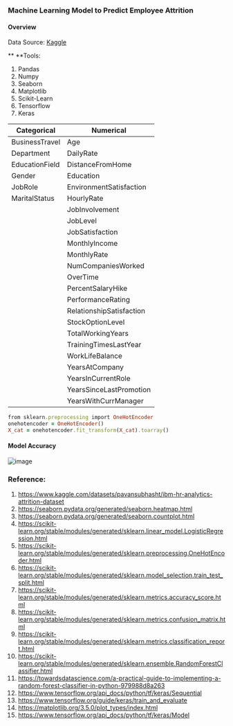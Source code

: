 ### Machine Learning Model to Predict Employee Attrition

#### Overview
Data Source: [Kaggle](https://www.kaggle.com/datasets/pavansubhasht/ibm-hr-analytics-attrition-dataset)

** **Tools:
1. Pandas
2. Numpy
3. Seaborn
4. Matplotlib
5. Scikit-Learn
6. Tensorflow
7. Keras

|   Categorical   |         Numerical        |
|-----------------|--------------------------|
| BusinessTravel  | Age                      |
| Department      | DailyRate                |
| EducationField  | DistanceFromHome         |
| Gender          | Education                |
| JobRole         | EnvironmentSatisfaction  |
| MaritalStatus   | HourlyRate               |
|                 | JobInvolvement           |
|                 | JobLevel                 |
|                 | JobSatisfaction          |
|                 | MonthlyIncome            |
|                 | MonthlyRate              |
|                 | NumCompaniesWorked       |
|                 | OverTime                 |
|                 | PercentSalaryHike        |
|                 | PerformanceRating        |
|                 | RelationshipSatisfaction |
|                 | StockOptionLevel         |
|                 | TotalWorkingYears        |
|                 | TrainingTimesLastYear    |
|                 | WorkLifeBalance          |
|                 | YearsAtCompany           |
|                 | YearsInCurrentRole       |
|                 | YearsSinceLastPromotion  |
|                 | YearsWithCurrManager     |

``` ruby
from sklearn.preprocessing import OneHotEncoder
onehotencoder = OneHotEncoder()
X_cat = onehotencoder.fit_transform(X_cat).toarray()
```

#### Model Accuracy

![image](https://user-images.githubusercontent.com/37673834/169185958-bc168712-12f0-46a0-bc03-00b51799d58f.png)

### Reference:
1. https://www.kaggle.com/datasets/pavansubhasht/ibm-hr-analytics-attrition-dataset
2. https://seaborn.pydata.org/generated/seaborn.heatmap.html
3. https://seaborn.pydata.org/generated/seaborn.countplot.html
4. https://scikit-learn.org/stable/modules/generated/sklearn.linear_model.LogisticRegression.html
5. https://scikit-learn.org/stable/modules/generated/sklearn.preprocessing.OneHotEncoder.html
6. https://scikit-learn.org/stable/modules/generated/sklearn.model_selection.train_test_split.html
7. https://scikit-learn.org/stable/modules/generated/sklearn.metrics.accuracy_score.html
8. https://scikit-learn.org/stable/modules/generated/sklearn.metrics.confusion_matrix.html
9. https://scikit-learn.org/stable/modules/generated/sklearn.metrics.classification_report.html
10. https://scikit-learn.org/stable/modules/generated/sklearn.ensemble.RandomForestClassifier.html
11. https://towardsdatascience.com/a-practical-guide-to-implementing-a-random-forest-classifier-in-python-979988d8a263
12. https://www.tensorflow.org/api_docs/python/tf/keras/Sequential
13. https://www.tensorflow.org/guide/keras/train_and_evaluate
14. https://matplotlib.org/3.5.0/plot_types/index.html
15. https://www.tensorflow.org/api_docs/python/tf/keras/Model
